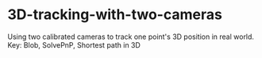 3D-tracking-with-two-cameras
============================

Using two calibrated cameras to track one point's 3D position in real world. Key: Blob, SolvePnP, Shortest path in 3D  
